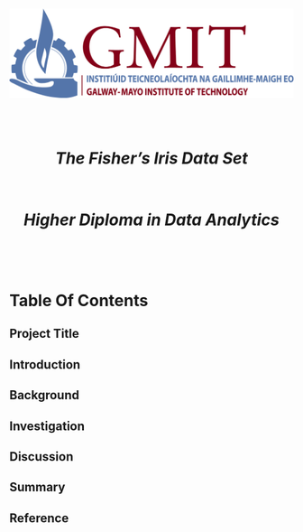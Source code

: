 <br/>

<p align="center">
  <img src="./JPEGs/GMIT_logo.jpg" width="550" />
</p>  <Source: https://image.ibb.co/gw4Gen/Index_GMIT.png>


<br/>
<br/>

<h1 align="center"><em><strong>The Fisher’s Iris Data Set  </h1></em></strong><br/>
<h1 align="center"><em><strong>Higher Diploma in Data Analytics  </h1></em></strong><br/>

<br/>
<br/>


# Table Of Contents 
## Project Title
## Introduction
## Background 
## Investigation
## Discussion
## Summary
## Reference

<br/>





































